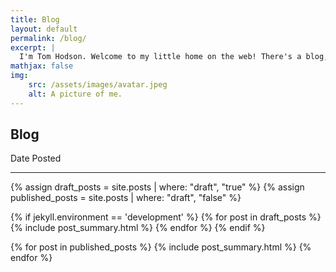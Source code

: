 ```yaml
---
title: Blog
layout: default
permalink: /blog/
excerpt: |
  I'm Tom Hodson. Welcome to my little home on the web! There's a blog, a cv and some projects to look at.
mathjax: false
img:
    src: /assets/images/avatar.jpeg
    alt: A picture of me.
---
```

<section class="title-date-container">
    <h1 class = "highlights">Blog</h1>
    <span class="dt-label">Date Posted</span>
</section>
<hr class="heading">

{% assign draft_posts = site.posts | where: "draft", "true" %}
{% assign published_posts = site.posts | where: "draft", "false" %}

{% if jekyll.environment == 'development' %}
{% for post in draft_posts %}
{% include post_summary.html %}
{% endfor %}
{% endif %}

{% for post in published_posts %}
{% include post_summary.html %}
{% endfor %}